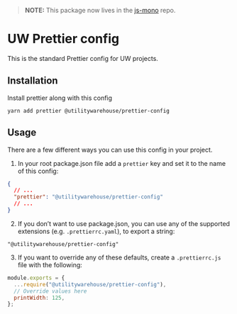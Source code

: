 > **NOTE:** This package now lives in the [js-mono](https://github.com/utilitywarehouse/js-mono) repo.

# UW Prettier config

This is the standard Prettier config for UW projects.

## Installation

Install prettier along with this config

```console
yarn add prettier @utilitywarehouse/prettier-config
```

## Usage

There are a few different ways you can use this config in your project.

1. In your root package.json file add a `prettier` key and set it to the name of this config:

```json
{
  // ...
  "prettier": "@utilitywarehouse/prettier-config"
  // ...
}
```

2. If you don’t want to use package.json, you can use any of the supported
   extensions (e.g. `.prettierrc.yaml`), to export a string:

```
"@utilitywarehouse/prettier-config"
```

3. If you want to override any of these defaults, create a `.prettierrc.js` file
   with the following:

```js
module.exports = {
  ...require("@utilitywarehouse/prettier-config"),
  // Override values here
  printWidth: 125,
};
```

